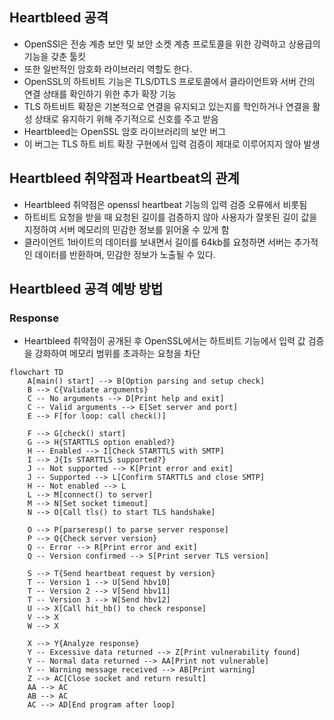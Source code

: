 ## Heartbleed 공격
- OpenSSl은 전송 계층 보안 및 보안 소켓 계층 프로토콜을 위한 강력하고 상용급의 기능을 갖춘 툴킷
- 또한 일반적인 암호화 라이브러리 역할도 한다.
- OpenSSL의 하트비트 기능은 TLS/DTLS 프로토콜에서 클라이언트와 서버 간의 연결 상태를 확인하기 위한 추가 확장 기능
- TLS 하트비트 확장은 기본적으로 연결을 유지되고 있는지를 학인하거나 연결을 활성 상태로 유지하기 위해 주기적으로 신호를 주고 받음
- Heartbleed는 OpenSSL 암호 라이브러리의 보안 버그
- 이 버그는 TLS 하트 비트 확장 구현에서 입력 검증이 제대로 이루어지지 않아 발생


## Heartbleed 취약점과 Heartbeat의 관계
- Heartbleed 취약점은 openssl heartbeat 기능의 입력 검증 오류에서 비롯됨
- 하트비트 요청을 받을 때 요청된 길이를 검증하지 않아 사용자가 잘못된 길이 값을 지정하여 서버 메모리의 민감한 정보를 읽어올 수 있게 함
- 클라이언트 1바이트의 데이터를 보내면서 길이를 64kb를 요청하면 서버는 추가적인 데이터를 반환하며, 민감한 정보가 노출될 수 있다.

## Heartbleed 공격 예방 방법

### Response
- Heartbleed 취약점이 공개된 후 OpenSSL에서는 하트비트 기능에서 입력 값 검증을 강화하여 메모리 범위를 초과하는 요청을 차단


```mermaid
flowchart TD
    A[main() start] --> B[Option parsing and setup check]
    B --> C{Validate arguments}
    C -- No arguments --> D[Print help and exit]
    C -- Valid arguments --> E[Set server and port]
    E --> F[for loop: call check()]

    F --> G[check() start]
    G --> H{STARTTLS option enabled?}
    H -- Enabled --> I[Check STARTTLS with SMTP]
    I --> J{Is STARTTLS supported?}
    J -- Not supported --> K[Print error and exit]
    J -- Supported --> L[Confirm STARTTLS and close SMTP]
    H -- Not enabled --> L
    L --> M[connect() to server]
    M --> N[Set socket timeout]
    N --> O[Call tls() to start TLS handshake]

    O --> P[parseresp() to parse server response]
    P --> Q{Check server version}
    Q -- Error --> R[Print error and exit]
    Q -- Version confirmed --> S[Print server TLS version]

    S --> T{Send heartbeat request by version}
    T -- Version 1 --> U[Send hbv10]
    T -- Version 2 --> V[Send hbv11]
    T -- Version 3 --> W[Send hbv12]
    U --> X[Call hit_hb() to check response]
    V --> X
    W --> X

    X --> Y{Analyze response}
    Y -- Excessive data returned --> Z[Print vulnerability found]
    Y -- Normal data returned --> AA[Print not vulnerable]
    Y -- Warning message received --> AB[Print warning]
    Z --> AC[Close socket and return result]
    AA --> AC
    AB --> AC
    AC --> AD[End program after loop]
```